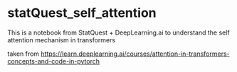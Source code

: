 # statQuest_self_attention
This is a notebook from StatQuest + DeepLearning.ai to understand the self attention mechanism in  transformers

taken from https://learn.deeplearning.ai/courses/attention-in-transformers-concepts-and-code-in-pytorch
